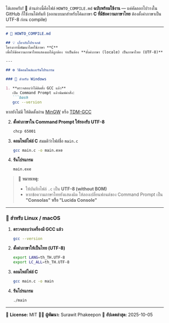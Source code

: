 ได้เลยครับ! 🎯
ด้านล่างนี้คือไฟล์ `HOWTO_COMPILE.md` **ฉบับพร้อมใช้งาน** — แค่คัดลอกไปวางใน GitHub ก็ใช้งานได้ทันที
(ออกแบบมาสำหรับโค้ดภาษา **C ที่มีข้อความภาษาไทย** ต้องตั้งค่าภาษาเป็น UTF-8 ก่อน compile)

---

````markdown
# 🧩 HOWTO_COMPILE.md

## 💡 เกี่ยวกับโปรเจกต์
โครงการนี้พัฒนาโดยใช้ภาษา **C**  
เพื่อให้ข้อความภาษาไทยแสดงผลได้ถูกต้อง จำเป็นต้อง **ตั้งค่าภาษา (locale) เป็นภาษาไทย (UTF-8)** ก่อนทำการคอมไพล์และรันโปรแกรม

---

## ⚙️ วิธีคอมไพล์และรันโปรแกรม

### 🔹 สำหรับ Windows

1. **ตรวจสอบว่าได้ติดตั้ง GCC แล้ว**  
   เปิด Command Prompt แล้วพิมพ์คำสั่ง:
   ```bash
   gcc --version
````

หากยังไม่มี ให้ติดตั้งผ่าน [MinGW](https://sourceforge.net/projects/mingw/) หรือ [TDM-GCC](https://jmeubank.github.io/tdm-gcc/)

2. **ตั้งค่าภาษาใน Command Prompt ให้รองรับ UTF-8**

   ```bash
   chcp 65001
   ```

3. **คอมไพล์ไฟล์ C**
   สมมติว่าไฟล์ชื่อ `main.c`

   ```bash
   gcc main.c -o main.exe
   ```

4. **รันโปรแกรม**

   ```bash
   main.exe
   ```

> 📝 **หมายเหตุ:**
>
> * ให้บันทึกไฟล์ `.c` เป็น **UTF-8 (without BOM)**
> * หากข้อความภาษาไทยยังแสดงผิด ให้ลองเปลี่ยนฟอนต์ของ Command Prompt เป็น **"Consolas" หรือ "Lucida Console"**

---

### 🔹 สำหรับ Linux / macOS

1. **ตรวจสอบว่าเครื่องมี GCC แล้ว**

   ```bash
   gcc --version
   ```

2. **ตั้งค่าภาษาให้เป็นไทย (UTF-8)**

   ```bash
   export LANG=th_TH.UTF-8
   export LC_ALL=th_TH.UTF-8
   ```

3. **คอมไพล์ไฟล์ C**

   ```bash
   gcc main.c -o main
   ```

4. **รันโปรแกรม**

   ```bash
   ./main
   ```

---




📄 **License:** MIT
👨‍💻 **ผู้พัฒนา:** Surawit Phakeepon
📅 **อัปเดตล่าสุด:** 2025-10-05

```


